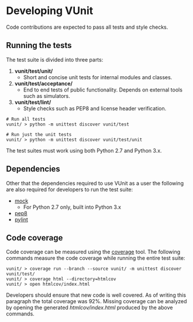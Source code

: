 # Developing VUnit
Code contributions are expected to pass all tests and style checks. 

## Running the tests
The test suite is divided into three parts:

1. **vunit/test/unit/**
   - Short and concise unit tests for internal modules and classes.
2. **vunit/test/acceptance/**
   - End to end tests of public functionality. Depends on external tools such as simulators.
3. **vunit/test/lint/**
   - Style checks such as PEP8 and license header verification.

```shell
# Run all tests
vunit/ > python -m unittest discover vunit/test

# Run just the unit tests
vunit/ > python -m unittest discover vunit/test/unit
```

The test suites must work using both Python 2.7 and Python 3.x.

## Dependencies
Other that the dependencies required to use VUnit as a user the following are also required for developers to run the test suite:
* [mock](https://pypi.python.org/pypi/mock) 
  * For Python 2.7 only, built into Python 3.x
* [pep8](https://pypi.python.org/pypi/pep8)
* [pylint](https://pypi.python.org/pypi/pylint)

## Code coverage
Code coverage can be measured using the [coverage](https://pypi.python.org/pypi/coverage) tool.
The following commands measure the code coverage while running the entire test suite:
```shell
vunit/ > coverage run --branch --source vunit/ -m unittest discover vunit/test/
vunit/ > coverage html --directory=htmlcov
vunit/ > open htmlcov/index.html
```
Developers should ensure that new code is well covered. As of writing this paragraph the total coverage was 92%.
Missing coverage can be analyzed by opening the generated *htmlcov/index.html* produced by the above commands.
